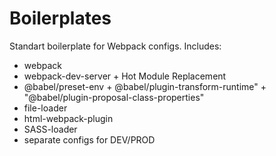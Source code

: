 # Boilerplates
Standart boilerplate for Webpack configs.
Includes: 
- webpack
- webpack-dev-server + Hot Module Replacement
- @babel/preset-env + @babel/plugin-transform-runtime" + "@babel/plugin-proposal-class-properties"
- file-loader
- html-webpack-plugin
- SASS-loader
- separate configs for DEV/PROD
